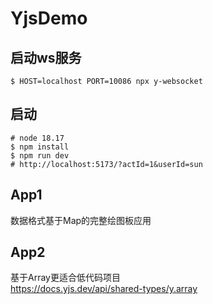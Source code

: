 # YjsDemo

## 启动ws服务
```
$ HOST=localhost PORT=10086 npx y-websocket
```

## 启动
```
# node 18.17
$ npm install
$ npm run dev
# http://localhost:5173/?actId=1&userId=sun
```

## App1
数据格式基于Map的完整绘图板应用

## App2
基于Array更适合低代码项目  
https://docs.yjs.dev/api/shared-types/y.array
